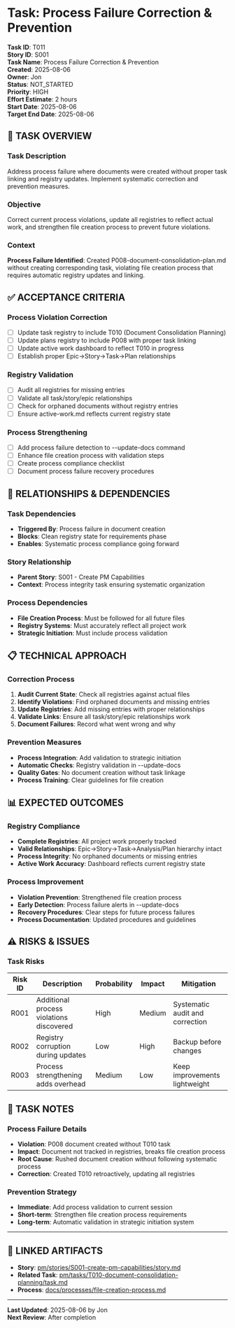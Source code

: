 # Task: Process Failure Correction & Prevention

**Task ID**: T011  
**Story ID**: S001  
**Task Name**: Process Failure Correction & Prevention  
**Created**: 2025-08-06  
**Owner**: Jon  
**Status**: NOT_STARTED  
**Priority**: HIGH  
**Effort Estimate**: 2 hours  
**Start Date**: 2025-08-06  
**Target End Date**: 2025-08-06  

## 🎯 TASK OVERVIEW

### **Task Description**
Address process failure where documents were created without proper task linking and registry updates. Implement systematic correction and prevention measures.

### **Objective**
Correct current process violations, update all registries to reflect actual work, and strengthen file creation process to prevent future violations.

### **Context**
**Process Failure Identified**: Created P008-document-consolidation-plan.md without creating corresponding task, violating file creation process that requires automatic registry updates and linking.

## ✅ ACCEPTANCE CRITERIA

### **Process Violation Correction**
- [ ] Update task registry to include T010 (Document Consolidation Planning)
- [ ] Update plans registry to include P008 with proper task linking
- [ ] Update active work dashboard to reflect T010 in progress
- [ ] Establish proper Epic→Story→Task→Plan relationships

### **Registry Validation**
- [ ] Audit all registries for missing entries
- [ ] Validate all task/story/epic relationships
- [ ] Check for orphaned documents without registry entries
- [ ] Ensure active-work.md reflects current registry state

### **Process Strengthening**
- [ ] Add process failure detection to --update-docs command
- [ ] Enhance file creation process with validation steps
- [ ] Create process compliance checklist
- [ ] Document process failure recovery procedures

## 🔗 RELATIONSHIPS & DEPENDENCIES

### **Task Dependencies**
- **Triggered By**: Process failure in document creation
- **Blocks**: Clean registry state for requirements phase
- **Enables**: Systematic process compliance going forward

### **Story Relationship**
- **Parent Story**: S001 - Create PM Capabilities
- **Context**: Process integrity task ensuring systematic organization

### **Process Dependencies**
- **File Creation Process**: Must be followed for all future files
- **Registry Systems**: Must accurately reflect all project work
- **Strategic Initiation**: Must include process validation

## 📋 TECHNICAL APPROACH

### **Correction Process**
1. **Audit Current State**: Check all registries against actual files
2. **Identify Violations**: Find orphaned documents and missing entries
3. **Update Registries**: Add missing entries with proper relationships
4. **Validate Links**: Ensure all task/story/epic relationships work
5. **Document Failures**: Record what went wrong and why

### **Prevention Measures**
- **Process Integration**: Add validation to strategic initiation
- **Automatic Checks**: Registry validation in --update-docs
- **Quality Gates**: No document creation without task linkage
- **Process Training**: Clear guidelines for file creation

## 📊 EXPECTED OUTCOMES

### **Registry Compliance**
- **Complete Registries**: All project work properly tracked
- **Valid Relationships**: Epic→Story→Task→Analysis/Plan hierarchy intact
- **Process Integrity**: No orphaned documents or missing entries
- **Active Work Accuracy**: Dashboard reflects current registry state

### **Process Improvement**
- **Violation Prevention**: Strengthened file creation process
- **Early Detection**: Process failure alerts in --update-docs
- **Recovery Procedures**: Clear steps for future process failures
- **Process Documentation**: Updated procedures and guidelines

## ⚠️ RISKS & ISSUES

### **Task Risks**
| Risk ID | Description | Probability | Impact | Mitigation |
|---------|-------------|-------------|--------|------------|
| R001 | Additional process violations discovered | High | Medium | Systematic audit and correction |
| R002 | Registry corruption during updates | Low | High | Backup before changes |
| R003 | Process strengthening adds overhead | Medium | Low | Keep improvements lightweight |

## 📝 TASK NOTES

### **Process Failure Details**
- **Violation**: P008 document created without T010 task
- **Impact**: Document not tracked in registries, breaks file creation process
- **Root Cause**: Rushed document creation without following systematic process
- **Correction**: Created T010 retroactively, updating all registries

### **Prevention Strategy**
- **Immediate**: Add process validation to current session
- **Short-term**: Strengthen file creation process requirements
- **Long-term**: Automatic validation in strategic initiation system

---

## 🔗 LINKED ARTIFACTS

- **Story**: [pm/stories/S001-create-pm-capabilities/story.md](../../stories/S001-create-pm-capabilities/story.md)
- **Related Task**: [pm/tasks/T010-document-consolidation-planning/task.md](../T010-document-consolidation-planning/task.md)
- **Process**: [docs/processes/file-creation-process.md](../../docs/processes/file-creation-process.md)

---

**Last Updated**: 2025-08-06 by Jon  
**Next Review**: After completion
